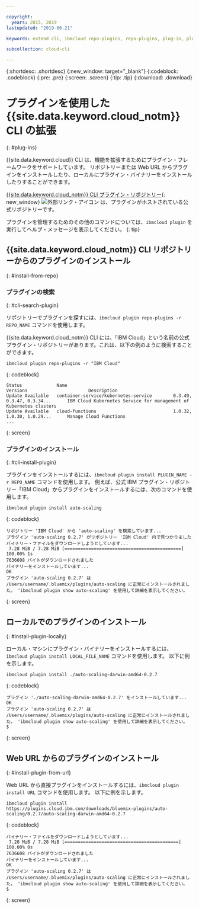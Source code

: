 ```yaml
---

copyright:
  years: 2015, 2019
lastupdated: "2019-06-21"

keywords: extend cli, ibmcloud repo-plugins, repo-plugins, plug-in, plugin, ibmcloud cli, ibmcloud, ibmcloud dev, cli, command line, command-line, developer tools, plugin install

subcollection: cloud-cli

---
```


{:shortdesc: .shortdesc}
{:new_window: target="_blank"}
{:codeblock: .codeblock}
{:pre: .pre}
{:screen: .screen}
{:tip: .tip}
{:download: .download}

# プラグインを使用した {{site.data.keyword.cloud_notm}} CLI の拡張
{: #plug-ins}

{{site.data.keyword.cloud}} CLI は、機能を拡張するためにプラグイン・フレームワークをサポートしています。 リポジトリーまたは Web URL からプラグインをインストールしたり、ローカルにプラグイン・バイナリーをインストールしたりすることができます。

[{{site.data.keyword.cloud_notm}} CLI プラグイン・リポジトリー](https://plugins.cloud.ibm.com/ui/repository.html){: new_window} ![外部リンク・アイコン](../../../icons/launch-glyph.svg) は、プラグインがホストされている公式リポジトリーです。

プラグインを管理するためのその他のコマンドについては、`ibmcloud plugin` を実行してヘルプ・メッセージを表示してください。
{: tip}

## {{site.data.keyword.cloud_notm}} CLI リポジトリーからのプラグインのインストール
{: #install-from-repo}

### プラグインの検索
{: #cli-search-plugin}

リポジトリーでプラグインを探すには、`ibmcloud plugin repo-plugins -r REPO_NAME` コマンドを使用します。

{{site.data.keyword.cloud_notm}} CLI には、「IBM Cloud」という名前の公式プラグイン・リポジトリーがあります。これは、以下の例のように検索することができます。
```
ibmcloud plugin repo-plugins -r "IBM Cloud"
```
{: codeblock}

```
Status             Name                                        Versions                       Description   
Update Available   container-service/kubernetes-service        0.3.49, 0.3.47, 0.3.34...      IBM Cloud Kubernetes Service for management of Kubernetes clusters   
Update Available   cloud-functions                             1.0.32, 1.0.30, 1.0.29...      Manage Cloud Functions 
...
```
{: screen}

### プラグインのインストール
{: #cli-install-plugin}

プラグインをインストールするには、`ibmcloud plugin install PLUGIN_NAME -r REPO_NAME` コマンドを使用します。 例えば、公式 IBM プラグイン・リポジトリー「IBM Cloud」からプラグインをインストールするには、次のコマンドを使用します。
```
ibmcloud plugin install auto-scaling
```
{: codeblock}

```
リポジトリー 'IBM Cloud' から 'auto-scaling' を検索しています...
プラグイン 'auto-scaling 0.2.7' がリポジトリー 'IBM Cloud' 内で見つかりました
バイナリー・ファイルをダウンロードしようとしています...
 7.28 MiB / 7.28 MiB [============================================] 100.00% 1s
7636608 バイトがダウンロードされました
バイナリーをインストールしています...
OK
プラグイン 'auto-scaling 0.2.7' は
/Users/username/.bluemix/plugins/auto-scaling に正常にインストールされました。 'ibmcloud plugin show auto-scaling' を使用して詳細を表示してください。
```
{: screen}

## ローカルでのプラグインのインストール
{: #install-plugin-locally}

ローカル・マシンにプラグイン・バイナリーをインストールするには、`ibmcloud plugin install LOCAL_FILE_NAME` コマンドを使用します。 以下に例を示します。
```
ibmcloud plugin install ./auto-scaling-darwin-amd64-0.2.7
```
{: codeblock}

```
プラグイン './auto-scaling-darwin-amd64-0.2.7' をインストールしています...
OK
プラグイン 'auto-scaling 0.2.7' は
/Users/username/.bluemix/plugins/auto-scaling に正常にインストールされました。 'ibmcloud plugin show auto-scaling' を使用して詳細を表示してください。
$
```
{: screen}

## Web URL からのプラグインのインストール
{: #install-plugin-from-url}

Web URL から直接プラグインをインストールするには、`ibmcloud plugin install URL` コマンドを使用します。 以下に例を示します。
```
ibmcloud plugin install https://plugins.cloud.ibm.com/downloads/bluemix-plugins/auto-scaling/0.2.7/auto-scaling-darwin-amd64-0.2.7
```
{: codeblock}

```
バイナリー・ファイルをダウンロードしようとしています...
 7.28 MiB / 7.28 MiB [===========================================] 100.00% 0s
7636608 バイトがダウンロードされました
バイナリーをインストールしています...
OK
プラグイン 'auto-scaling 0.2.7' は
/Users/username/.bluemix/plugins/auto-scaling に正常にインストールされました。 'ibmcloud plugin show auto-scaling' を使用して詳細を表示してください。
$
```
{: screen}
